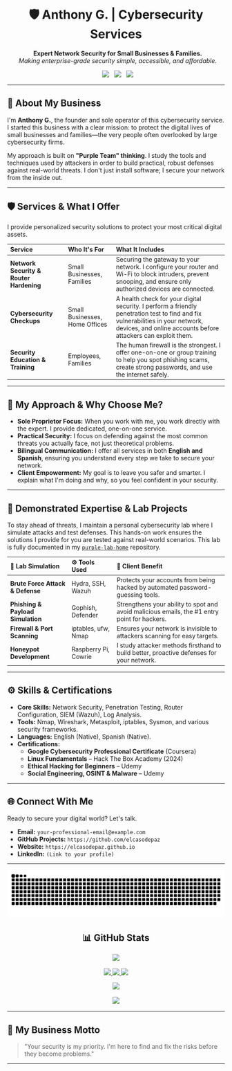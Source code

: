 <h1 align="center">🛡️ Anthony G. | Cybersecurity Services</h1>
<p align="center">
  <strong>Expert Network Security for Small Businesses & Families.</strong><br>
  <em>Making enterprise-grade security simple, accessible, and affordable.</em>
</p>

<p align="center">
  <a href="#-services--what-i-offer"><img src="https://img.shields.io/badge/Router%20Hardening- uzman-blue?style=for-the-badge&logo=linux-mint" /></a>
  <a href="#-services--what-i-offer"><img src="https://img.shields.io/badge/Security%20Checkups- uzman-blue?style=for-the-badge&logo=searxng" /></a>
  <a href="#-my-approach--why-choose-me"><img src="https://img.shields.io/badge/Bilingual%20(English%2FSpanish)-%2300FF9C?style=for-the-badge" /></a>
</p>

---

## 👋 About My Business

I'm **Anthony G.**, the founder and sole operator of this cybersecurity service. I started this business with a clear mission: to protect the digital lives of small businesses and families—the very people often overlooked by large cybersecurity firms.

My approach is built on **"Purple Team" thinking**. I study the tools and techniques used by attackers in order to build practical, robust defenses against real-world threats. I don't just install software; I secure your network from the inside out.

---

## 🛡️ Services & What I Offer

I provide personalized security solutions to protect your most critical digital assets.

| Service | Who It's For | What It Includes |
| :--- | :--- | :--- |
| **Network Security & Router Hardening** | Small Businesses, Families | Securing the gateway to your network. I configure your router and Wi-Fi to block intruders, prevent snooping, and ensure only authorized devices are connected. |
| **Cybersecurity Checkups** | Small Businesses, Home Offices | A health check for your digital security. I perform a friendly penetration test to find and fix vulnerabilities in your network, devices, and online accounts before attackers can exploit them. |
| **Security Education & Training** | Employees, Families | The human firewall is the strongest. I offer one-on-one or group training to help you spot phishing scams, create strong passwords, and use the internet safely. |

---

## 🎯 My Approach & Why Choose Me?

* **Sole Proprietor Focus:** When you work with me, you work directly with the expert. I provide dedicated, one-on-one service.
* **Practical Security:** I focus on defending against the most common threats you actually face, not just theoretical problems.
* **Bilingual Communication:** I offer all services in both **English and Spanish**, ensuring you understand every step we take to secure your network.
* **Client Empowerment:** My goal is to leave you safer and smarter. I explain what I'm doing and why, so you feel confident in your security.

---

## 🧪 Demonstrated Expertise & Lab Projects

To stay ahead of threats, I maintain a personal cybersecurity lab where I simulate attacks and test defenses. This hands-on work ensures the solutions I provide for you are tested against real-world scenarios. This lab is fully documented in my [`purple-lab-home`](https://github.com/elcasodepaz/purple-lab-home) repository.

| 🔐 Lab Simulation | ⚙️ Tools Used | 📄 Client Benefit |
| :--- | :--- | :--- |
| **Brute Force Attack & Defense** | Hydra, SSH, Wazuh | Protects your accounts from being hacked by automated password-guessing tools. |
| **Phishing & Payload Simulation** | Gophish, Defender | Strengthens your ability to spot and avoid malicious emails, the #1 entry point for hackers. |
| **Firewall & Port Scanning** | iptables, ufw, Nmap | Ensures your network is invisible to attackers scanning for easy targets. |
| **Honeypot Development** | Raspberry Pi, Cowrie | I study attacker methods firsthand to build better, proactive defenses for your network. |


---

## ⚙️ Skills & Certifications

- **Core Skills:** Network Security, Penetration Testing, Router Configuration, SIEM (Wazuh), Log Analysis.
- **Tools:** Nmap, Wireshark, Metasploit, iptables, Sysmon, and various security frameworks.
- **Languages:** English (Native), Spanish (Native).
- **Certifications:**
    - **Google Cybersecurity Professional Certificate** (Coursera)
    - **Linux Fundamentals** – Hack The Box Academy (2024)
    - **Ethical Hacking for Beginners** – Udemy
    - **Social Engineering, OSINT & Malware** – Udemy

---

## 🌐 Connect With Me

Ready to secure your digital world? Let's talk.

- **Email:** `your-professional-email@example.com`
- **GitHub Projects:** `https://github.com/elcasodepaz`
- **Website:** `https://elcasodepaz.github.io`
- **LinkedIn:** `(Link to your profile)`

---

<p align="center">
<img src="https://raw.githubusercontent.com/elcasodepaz/Elcasodepaz/output/github-contribution-grid-snake.svg" />
</p>

<h2 align="center">📊 GitHub Stats</h2>

<p align="center">
<img src="https://github-profile-trophy.vercel.app/?username=elcasodepaz&theme=matrix" />
</p>

<p align="center">
<a href="http://www.github.com/elcasodepaz">
<img src="https://github-readme-stats.vercel.app/api?username=elcasodepaz&show_icons=true&count_private=true&title_color=00ff9c&text_color=00ff9c&icon_color=00ff9c&bg_color=000000&hide_border=true" />
</a>
<a href="http://www.github.com/elcasodepaz">
<img src="https://github-readme-streak-stats.herokuapp.com/?user=elcasodepaz&stroke=00ff9c&background=000000&ring=00ff9c&fire=00ff9c&currStreakNum=00ff9c&currStreakLabel=00ff9c&sideNums=00ff9c&sideLabels=00ff9c&dates=00ff9c&hide_border=true" />
</a>
<a href="https://github.com/elcasodepaz">
<img src="https://github-readme-stats.vercel.app/api/top-langs/?username=elcasodepaz&langs_count=10&title_color=00ff9c&text_color=00ff9c&icon_color=00ff9c&bg_color=000000&hide_border=true&locale=en&custom_title=Top%20Languages" />
</a>
</p>

<p align="center">
<img src="https://github-readme-activity-graph.cyclic.app/graph?username=elcasodepaz&bg_color=000000&color=00ff9c&line=00ff9c&point=00ff9c&area=true&hide_border=true" />
</p>

<p align="center">
<img src="https://media.giphy.com/media/qgQUggAC3Pfv687qPC/giphy.gif" width="280" />
</p>

---

## 🧠 My Business Motto

> "Your security is my priority. I'm here to find and fix the risks before they become problems."
---

